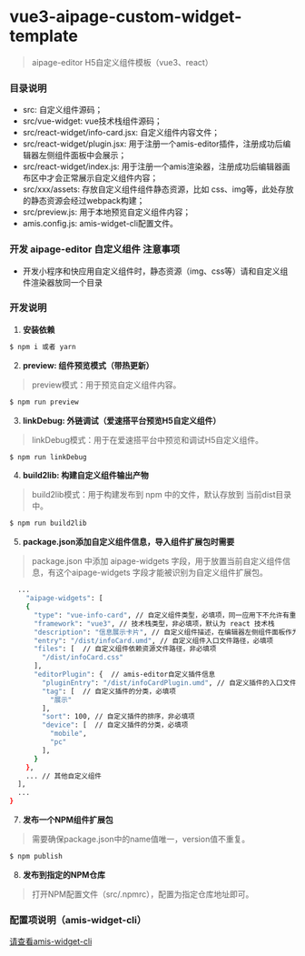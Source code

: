 # vue3-aipage-custom-widget-template
> aipage-editor H5自定义组件模板（vue3、react）

### 目录说明
- src: 自定义组件源码；
- src/vue-widget: vue技术栈组件源码；
- src/react-widget/info-card.jsx: 自定义组件内容文件；
- src/react-widget/plugin.jsx: 用于注册一个amis-editor插件，注册成功后编辑器左侧组件面板中会展示；
- src/react-widget/index.js: 用于注册一个amis渲染器，注册成功后编辑器画布区中才会正常展示自定义组件内容；
- src/xxx/assets: 存放自定义组件组件静态资源，比如 css、img等，此处存放的静态资源会经过webpack构建；
- src/preview.js: 用于本地预览自定义组件内容；
- amis.config.js: amis-widget-cli配置文件。

### 开发 aipage-editor 自定义组件 注意事项
- 开发小程序和快应用自定义组件时，静态资源（img、css等）请和自定义组件渲染器放同一个目录

### 开发说明

1. **安装依赖**
```bash
$ npm i 或者 yarn
```

2. **preview: 组件预览模式（带热更新）**
> preview模式：用于预览自定义组件内容。
```bash
$ npm run preview
```

3. **linkDebug: 外链调试（爱速搭平台预览H5自定义组件）**
> linkDebug模式：用于在爱速搭平台中预览和调试H5自定义组件。
```bash
$ npm run linkDebug
```

4. **build2lib: 构建自定义组件输出产物**
> build2lib模式：用于构建发布到 npm 中的文件，默认存放到 当前dist目录中。
```bash
$ npm run build2lib
```

5. **package.json添加自定义组件信息，导入组件扩展包时需要**
> package.json 中添加 aipage-widgets 字段，用于放置当前自定义组件信息，有这个aipage-widgets 字段才能被识别为自定义组件扩展包。
```bash
  ...
    "aipage-widgets": [
    {
      "type": "vue-info-card", // 自定义组件类型，必填项，同一应用下不允许有重复的自定义组件类型
      "framework": "vue3", // 技术栈类型，非必填项，默认为 react 技术栈
      "description": "信息展示卡片", // 自定义组件描述，在编辑器左侧组件面板作为描述信息展示，必填项
      "entry": "/dist/infoCard.umd", // 自定义组件入口文件路径，必填项
      "files": [  // 自定义组件依赖资源文件路径，非必填项
        "/dist/infoCard.css"
      ],
      "editorPlugin": {  // amis-editor自定义插件信息
        "pluginEntry": "/dist/infoCardPlugin.umd", // 自定义插件的入口文件，必填项
        "tag": [  // 自定义插件的分类，必填项
          "展示"
        ],
        "sort": 100, // 自定义插件的排序，非必填项
        "device": [  // 自定义插件的分类，必填项
          "mobile",
          "pc"
        ],
      }
    },
    ... // 其他自定义组件
  ],
  ...
}
```
7. **发布一个NPM组件扩展包**
> 需要确保package.json中的name值唯一，version值不重复。
```bash
$ npm publish
```

8. **发布到指定的NPM仓库**
> 打开NPM配置文件（src/.npmrc），配置为指定仓库地址即可。

### 配置项说明（amis-widget-cli）
[请查看amis-widget-cli](https://github.com/aisuda/amis-widget-cli)


